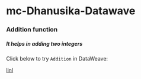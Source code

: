 # mc-Dhanusika-Datawave

### Addition function
##### It helps in adding two integers
Click below to try `Addition` in DataWeave:

<a href="https://dataweave.mulesoft.com/learn/playground?projectMethod=GHRepo&repo=/MuleCraft/mc-Dhanusika-Datawave/tree/main/add">linl</a>

